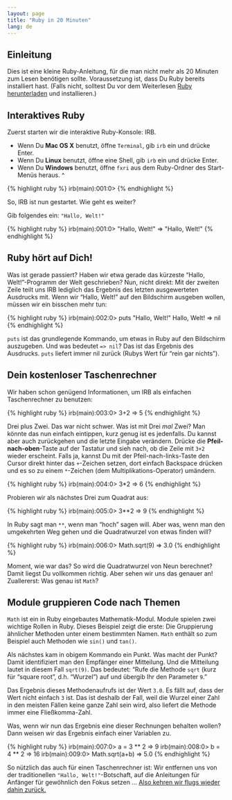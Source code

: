 ```yaml
---
layout: page
title: "Ruby in 20 Minuten"
lang: de
---
```


## Einleitung

Dies ist eine kleine Ruby-Anleitung, für die man nicht mehr als 20
Minuten zum Lesen benötigen sollte. Voraussetzung ist, dass Du Ruby
bereits installiert hast. (Falls nicht, solltest Du vor dem Weiterlesen
[Ruby herunterladen](/de/downloads/) und installieren.)

## Interaktives Ruby

Zuerst starten wir die interaktive Ruby-Konsole: IRB.

* Wenn Du **Mac OS X** benutzt, öffne `Terminal`, gib `irb` ein und
  drücke Enter.
* Wenn Du **Linux** benutzt, öffne eine Shell, gib `irb` ein und drücke
  Enter.
* Wenn Du **Windows** benutzt, öffne `fxri` aus dem Ruby-Ordner des
  Start-Menüs heraus.
^

{% highlight ruby %}
irb(main):001:0>
{% endhighlight %}

So, IRB ist nun gestartet. Wie geht es weiter?

Gib folgendes ein: `"Hallo, Welt!"`

{% highlight ruby %}
irb(main):001:0> "Hallo, Welt!"
=> "Hallo, Welt!"
{% endhighlight %}

## Ruby hört auf Dich!

Was ist gerade passiert? Haben wir etwa gerade das kürzeste “Hallo,
Welt!”-Programm der Welt geschrieben? Nun, nicht direkt: Mit der zweiten
Zeile teilt uns IRB lediglich das Ergebnis des letzten ausgewerteten
Ausdrucks mit. Wenn wir “Hallo, Welt!” auf den Bildschirm ausgeben
wollen, müssen wir ein bisschen mehr tun:

{% highlight ruby %}
irb(main):002:0> puts "Hallo, Welt!"
Hallo, Welt!
=> nil
{% endhighlight %}

`puts` ist das grundlegende Kommando, um etwas in Ruby auf den
Bildschirm auszugeben. Und was bedeutet `=> nil`? Das ist das Ergebnis
des Ausdrucks. `puts` liefert immer nil zurück (Rubys Wert für “rein gar
nichts”).

## Dein kostenloser Taschenrechner

Wir haben schon genügend Informationen, um IRB als einfachen
Taschenrechner zu benutzen:

{% highlight ruby %}
irb(main):003:0> 3+2
=> 5
{% endhighlight %}

Drei plus Zwei. Das war nicht schwer. Was ist mit Drei *mal* Zwei? Man
könnte das nun einfach eintippen, kurz genug ist es jedenfalls. Du
kannst aber auch zurückgehen und die letzte Eingabe verändern. Drücke
die **Pfeil-nach-oben**-Taste auf der Tastatur und sieh nach, ob die
Zeile mit `3+2` wieder erscheint. Falls ja, kannst Du mit der
Pfeil-nach-links-Taste den Cursor direkt hinter das `+`-Zeichen setzen,
dort einfach Backspace drücken und es so zu einem `*`-Zeichen (dem
Multiplikations-Operator) umändern.

{% highlight ruby %}
irb(main):004:0> 3*2
=> 6
{% endhighlight %}

Probieren wir als nächstes Drei zum Quadrat aus:

{% highlight ruby %}
irb(main):005:0> 3**2
=> 9
{% endhighlight %}

In Ruby sagt man `**`, wenn man “hoch” sagen will. Aber was, wenn man
den umgekehrten Weg gehen und die Quadratwurzel von etwas finden will?

{% highlight ruby %}
irb(main):006:0> Math.sqrt(9)
=> 3.0
{% endhighlight %}

Moment, wie war das? So wird die Quadratwurzel von Neun berechnet? Damit
liegst Du vollkommen richtig. Aber sehen wir uns das genauer an!
Zuallererst: Was genau ist `Math`?

## Module gruppieren Code nach Themen

`Math` ist ein in Ruby eingebautes Mathematik-Modul. Module spielen zwei
wichtige Rollen in Ruby. Dieses Beispiel zeigt die erste: Die
Gruppierung ähnlicher Methoden unter einem bestimmten Namen. `Math`
enthält so zum Beispiel auch Methoden wie `sin()` und `tan()`.

Als nächstes kam in obigem Kommando ein Punkt. Was macht der Punkt?
Damit identifiziert man den Empfänger einer Mitteilung. Und die
Mitteilung lautet in diesem Fall `sqrt(9)`. Das bedeutet: “Rufe die
Methode `sqrt` (kurz für “square root”, d.h. “Wurzel”) auf und übergib
Ihr den Parameter `9`.”

Das Ergebnis dieses Methodenaufrufs ist der Wert `3.0`. Es fällt auf,
dass der Wert nicht einfach `3` ist. Das ist deshalb der Fall, weil die
Wurzel einer Zahl in den meisten Fällen keine ganze Zahl sein wird, also
liefert die Methode immer eine Fließkomma-Zahl.

Was, wenn wir nun das Ergebnis eine dieser Rechnungen behalten wollen?
Dann weisen wir das Ergebnis einfach einer Variablen zu.

{% highlight ruby %}
irb(main):007:0> a = 3 ** 2
=> 9
irb(main):008:0> b = 4 ** 2
=> 16
irb(main):009:0> Math.sqrt(a+b)
=> 5.0
{% endhighlight %}

So nützlich das auch für einen Taschenrechner ist: Wir entfernen uns von
der traditionellen `"Hallo, Welt!"`-Botschaft, auf die Anleitungen für
Anfänger für gewöhnlich den Fokus setzen … [Also kehren wir flugs wieder
dahin zurück.](2/)


